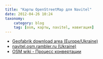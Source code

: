```yaml
---
title: "Карты OpenStreetMap для Navitel"
date: 2012-04-26 10:24
taxonomy:
    category: blog
	tag: [osm, карты, navitel, навигация]
---
```


* [Geofabrik download area (Europe/Ukraine)](http://download.geofabrik.de/osm/europe/)
* [navitel.osm.rambler.ru (Ukraine)](http://navitel.osm.rambler.ru/countries2.php?country=Ukraine)
* [OSM wiki - Процесс конвертации](http://wiki.openstreetmap.org/wiki/RU:Navitel)